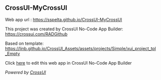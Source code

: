 ## CrossUI-MyCrossUI
Web app url : https://sspelta.github.io/CrossUI-MyCrossUI

This project was created by CrossUI No-Code App Builder: https://crossui.com/RADGithub

Based on template: https://linb.github.io/CrossUI_Assets/assets/projects/Simple/xui_project_tpl_Empty

Click [here](https://crossui.com/RADGithub/#!from=github&owner=sspelta&repo=CrossUI-MyCrossUI) to edit this web app in CrossUI No-Code App Builder

<i>Powered by [CrossUI](https://crossui.com)</i>
